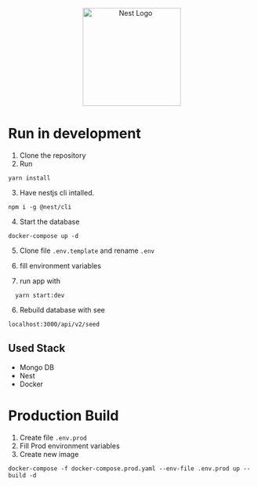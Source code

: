 <p align="center">
  <a href="http://nestjs.com/" target="blank"><img src="https://nestjs.com/img/logo-small.svg" width="200" alt="Nest Logo" /></a>
</p>

# Run in development
1. Clone the repository
2. Run
```
yarn install
```
3. Have nestjs cli intalled.
```
npm i -g @nest/cli 
```
4. Start the database
```
docker-compose up -d
```
5. Clone file ```.env.template``` and rename ``` .env ```

6. fill environment variables

7. run app with
```
  yarn start:dev
```

6. Rebuild database with see
```
localhost:3000/api/v2/seed
```

## Used Stack 
* Mongo DB
* Nest
* Docker

# Production Build
1. Create file ```.env.prod```
2. Fill Prod environment variables
3. Create new image
```
docker-compose -f docker-compose.prod.yaml --env-file .env.prod up --build -d
``` 